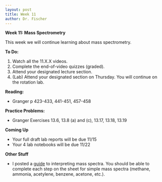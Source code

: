 ```yaml
---
layout: post
title: Week 11
author: Dr. Fischer
---
```


**Week 11: Mass Spectrometry**

This week we will continue learning about mass spectrometry.

**To Do:**

1. Watch all the 11.X.X videos.  
1. Complete the end-of-video quizzes (graded).  
1. Attend your designated lecture section.
1. (Lab) Attend your designated section on Thursday.  You will continue on the rotation lab.

**Reading:**

- Granger p 423-433, 441-451, 457-458

**Practice Problems:**

- Granger Exercises 13.6, 13.8 (a) and (c), 13.17, 13.18, 13.19

**Coming Up**

- Your full draft lab reports will be due 11/15
- Your 4 lab notebooks will be due 11/22

**Other Stuff**

- I posted a [guide]({{site.url}}/chem370/guides/mass-spec) to interpreting mass spectra.  You should be able to complete each step on the sheet for simple mass spectra (methane, ammonia, acetylene, benzene, acetone, etc.).
